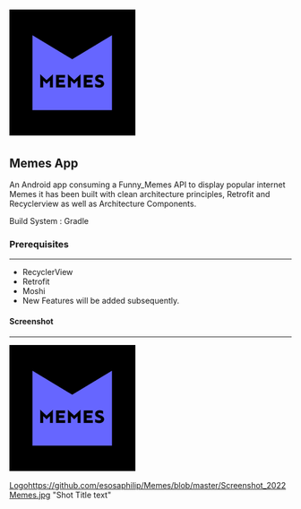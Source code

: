 # ![meme][Logo]

 [Logo]: <https://github.com/esosaphilip/Memes/blob/master/image.png> "Logo Title Text 2 "

## Memes App

An Android app consuming a Funny_Memes API to display popular internet Memes it has been built with clean architecture principles, Retrofit and Recyclerview as well as Architecture Components.

Build System : Gradle

### Prerequisites

---

- RecyclerView
- Retrofit
- Moshi
- New Features will be added subsequently.

#### Screenshot

---
![screenshot][logo]

[Logo]<https://github.com/esosaphilip/Memes/blob/master/Screenshot_2022Memes.jpg> "Shot Title text"
